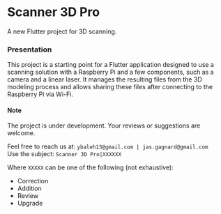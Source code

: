 # Scanner 3D Pro

A new Flutter project for 3D scanning.

### Presentation

This project is a starting point for a Flutter application designed to use a scanning solution with a Raspberry Pi and a few components, such as a camera and a linear laser. It manages the resulting files from the 3D modeling process and allows sharing these files after connecting to the Raspberry Pi via Wi-Fi.

#### Note

The project is under development. Your reviews or suggestions are welcome.

Feel free to reach us at: ```ybaleh13@gmail.com | jas.gagnard@gmail.com```  
Use the subject: `Scanner 3D Pro|XXXXXX`

Where `XXXXX` can be one of the following (not exhaustive):
- Correction
- Addition
- Review
- Upgrade
